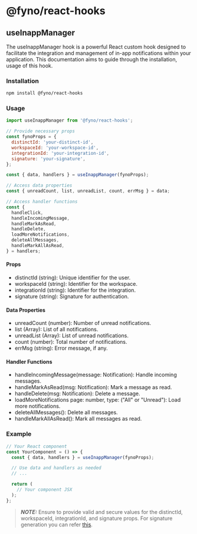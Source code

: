 # @fyno/react-hooks

## useInappManager

The useInappManager hook is a powerful React custom hook designed to facilitate the integration and management of in-app notifications within your application. This documentation aims to guide through the installation, usage of this hook.

### Installation

```bash
npm install @fyno/react-hooks
```

### Usage

```javascript
import useInappManager from '@fyno/react-hooks';

// Provide necessary props
const fynoProps = {
  distinctId: 'your-distinct-id',
  workspaceId: 'your-workspace-id',
  integrationId: 'your-integration-id',
  signature: 'your-signature',
};

const { data, handlers } = useInappManager(fynoProps);

// Access data properties
const { unreadCount, list, unreadList, count, errMsg } = data;

// Access handler functions
const {
  handleClick,
  handleIncomingMessage,
  handleMarkAsRead,
  handleDelete,
  loadMoreNotifications,
  deleteAllMessages,
  handleMarkAllAsRead,
} = handlers;
```

#### Props

- distinctId (string): Unique identifier for the user.
- workspaceId (string): Identifier for the workspace.
- integrationId (string): Identifier for the integration.
- signature (string): Signature for authentication.

#### Data Properties

- unreadCount (number): Number of unread notifications.
- list (Array<Notification>): List of all notifications.
- unreadList (Array<Notification>): List of unread notifications.
- count (number): Total number of notifications.
- errMsg (string): Error message, if any.

#### Handler Functions

- handleIncomingMessage(message: Notification): Handle incoming messages.
- handleMarkAsRead(msg: Notification): Mark a message as read.
- handleDelete(msg: Notification): Delete a message.
- loadMoreNotifications page: number, type: <string>("All" or "Unread"): Load more notifications.
- deleteAllMessages(): Delete all messages.
- handleMarkAllAsRead(): Mark all messages as read.

### Example

```javascript
// Your React component
const YourComponent = () => {
  const { data, handlers } = useInappManager(fynoProps);

  // Use data and handlers as needed
  // ...

  return (
    // Your component JSX
  );
};

```

> **_NOTE:_** Ensure to provide valid and secure values for the distinctId, workspaceId, integrationId, and signature props. For signature generation you can refer [this](https://docs.fyno.io/recipes/hmac-generation-for-in-app).
